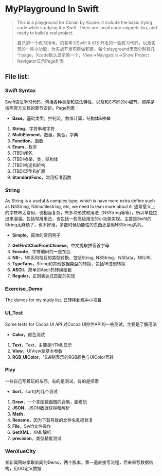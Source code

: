 # MyPlayground In Swift
> This is a playground for Conan by Xcode. It include the basic trying code while studying the Swift. There are small code snippets too, and ready to build a real project.
> 
> 自己的一个练习场地，包含学习Swift & iOS 开发的一些练习代码，以及实现的一些小功能，为实战开发项目做积累。每个playground里面分别有几个page，Xcode默认显示第一个，View->Navigators->Show Project Navigator显示Page列表

## File list:

### Swift Syntax
Swift语法学习代码，包括各种类型和语法特性，以及和C不同的小细节。顺序是按照官方文档的章节安排。Page列表：

- **Base**，基础类型，控制流，数值计算，结构体&枚举
1. **String**，字符串和字符
1. **MultiElement**，数组，集合，字典
1. **Function**，函数
2. **Enum**，枚举
1. (TBD)闭包
1. (TBD)枚举，类，结构体
1. (TBD)构造和析构
1. (TBD)泛型和扩展
1. **StandardFunc**，常用标准函数


### String
As String is a useful & complex type, which is have more extra define such as NSString, NSmutilestring, etc, we need to lean more about it.
通常意义上的字符串太常用，也相当复杂，有多种形式和用法（NSString等等），所以单独拉出来溜溜。包括常用用法，也包括一些高级用法的小功能实现。主要是Swfit的String太麻烦了，也不好用，多数时候功能性的东西还是用NSString系列。

- **Simple**，简单的常用例子
2. **GetFirstCharFromChinese**，中文提取拼音首字母
3. **Encode**，字符编码的一些东西
4. **NS-**，NS系列相互的类型转换，包括String, NSString，NSData，NSURL
5. **TypeTans**，String和其他数据类型的转换，包括16进制转换
6. **ASCII**，简单的Ascii码转换函数
7. **Regular**，正则表达式匹配的实现


### Exercise_Demo
The demos for my study list.
已转移到[练手小项目](https://github.com/conanwhf/iOS_ShortPractice)


### UI_Test
Some tests for Cocoa UI API
对Cocoa UI控件API的一些测试，主要是了解用法

-  **Color**，颜色测试
1. **Text**，Text，主要是HTML显示
2. **View**，UIView拿基本参数
3. **RGB_UIColor**，16进制表示的RGB颜色与UIColor互转


### Play
一些自己写着玩的东西，有的是测试，有的是探索

- **Sort**，sort()的几个测试
1. **Draw**，一个拿函数画图的合集，画着玩
2. **JSON**，JSON数据获得和解析
2. **Math**，
1. **Rename**，因为下载导致的文件名乱码修复
3. **File**，Swift文件操作
4. **GetXML**，XML解析
5. **precision**，类型精度测试

### WenXueCity
某新闻网站拿取新闻的Demo，两个版本。第一遍直接写流程，后来重写数据结构，用OO定义数据
